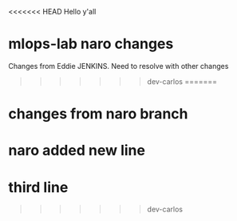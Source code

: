 <<<<<<< HEAD
Hello y'all
# mlops-lab naro changes
Changes from Eddie JENKINS. Need to resolve with other changes
>>>>>>> dev-carlos
=======
# changes from naro branch 
# naro added new line 
# third line
>>>>>>> dev-carlos
